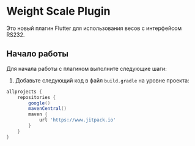 # Weight Scale Plugin

Это новый плагин Flutter для использования весов с интерфейсом RS232.

## Начало работы

Для начала работы с плагином выполните следующие шаги:

1. Добавьте следующий код в файл `build.gradle` на уровне проекта:

```groovy
allprojects {
    repositories {
        google()
        mavenCentral()
        maven { 
            url 'https://www.jitpack.io' 
        }
    }
}